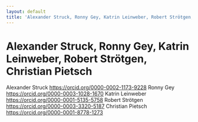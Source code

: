 ```yaml
---
layout: default
title: 'Alexander Struck, Ronny Gey, Katrin Leinweber, Robert Strötgen, Christian Pietsch'
---
```


# Alexander Struck, Ronny Gey, Katrin Leinweber, Robert Strötgen, Christian Pietsch

Alexander Struck https://orcid.org/0000-0002-1173-9228
Ronny Gey https://orcid.org/0000-0003-1028-1670
Katrin Leinweber https://orcid.org/0000-0001-5135-5758
Robert Strötgen https://orcid.org/0000-0003-3320-5187
Christian Pietsch https://orcid.org/0000-0001-8778-1273